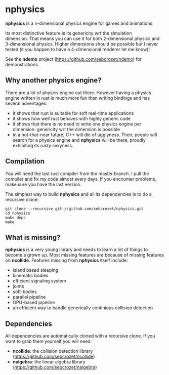 nphysics
========
**nphysics** is a n-dimensional physics engine for games and animations.

Its most distinctive feature is its genericity wrt the simulation
dimension. That means you can use it for both 2-dimensional physics and
3-dimensional physics. Higher dimensions should be possible but I never tested
(it you happen to have a 4-dimensional renderer let me know)!

See the **ndemo** project (https://github.com/sebcrozet/ndemo) for
demonstrations.

## Why another physics engine?
There are a lot of physics engine out there.
However having a physics engine written in rust is much more fun than writing
bindings and has several adventages:
- it shows that rust is suitable for soft real-time applications
- it shows how well rust behaves with highly generic code
- it shows that there is no need to write one physics engine per dimension:
  genericity wrt the dimension is possible
- in a not-that-near future, C++ will die of ugglyness. Then, people will
  search for a physics engine and **nphysics** will be there, proudly
  exhibiting its _rusty_ sexyness.

## Compilation
You will need the last rust compiler from the master branch.
I pull the compiler and fix my code almost every days. If you encounter
problems, make sure you have the last version.

The simplest way to build **nphysics** and all its dependencies is to do a
recursive clone:


    git clone --recursive git://github.com/sebcrozet/nphysics.git
    cd nphysics
    make deps
    make

## What is missing?
**nphysics** is a very young library and needs to learn a lot of things to
become a grown up.  Most missing features are because of missing features on
**ncollide**. Features missing from **nphysics** itself include:

- island based sleeping
- kinematic bodies
- efficient signaling system
- joints
- soft-bodies
- parallel pipeline
- GPU-based pipeline
- an efficient way to handle generically continious collision detection

## Dependencies
All dependencies are automatically cloned with a recursive clone.
If you want to grab them yourself you will need:

* **ncollide**: the collision detection library (https://github.com/sebcrozet/ncollide)
* **nalgebra**: the linear algebra library (https://github.com/sebcrozet/nalgebra)
